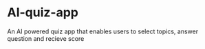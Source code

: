 # AI-quiz-app
An AI powered quiz app that enables users to select topics, answer question and recieve score
